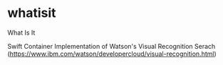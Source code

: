# whatisit
What Is It

Swift Container Implementation of Watson's Visual Recognition Serach (https://www.ibm.com/watson/developercloud/visual-recognition.html)

